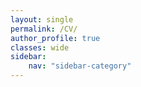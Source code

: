 ```yaml
---
layout: single
permalink: /CV/
author_profile: true
classes: wide
sidebar:
    nav: "sidebar-category"
---
```


<object data="CV_Wongyung_Choi_241011.pdf" width="1000" height="1000" type='application/pdf'></object>
